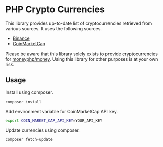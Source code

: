 # PHP Crypto Currencies

This library provides up-to-date list of cryptocurrencies retrieved from various sources. It uses the following sources.

- [Binance](https://binance-docs.github.io/apidocs/spot/en/)
- [CoinMarketCap](https://coinmarketcap.com/api/)

Please be aware that this library solely exists to provide cryptocurrencies for [moneyphp/money](https://github.com/moneyphp/money). Using this library for other purposes is at your own risk.

## Usage

Install using composer.
```sh
composer install
```

Add environment variable for CoinMarketCap API key.
```sh
export COIN_MARKET_CAP_API_KEY=YOUR_API_KEY
```
Update currencies using composer.
```sh
composer fetch-update
```
